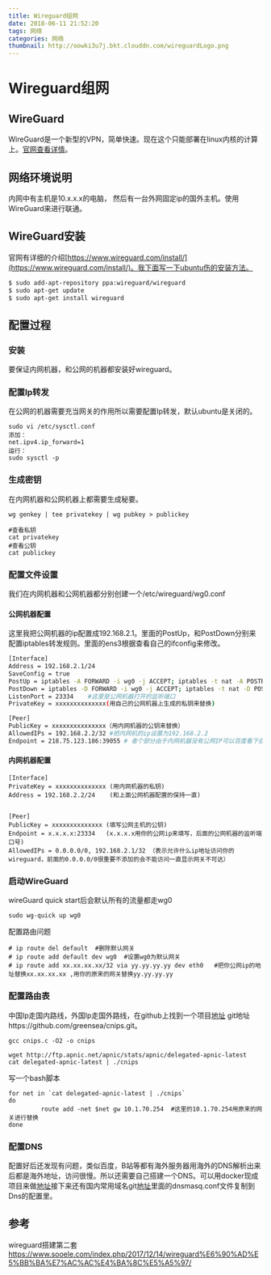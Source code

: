```yaml
---
title: Wireguard组网
date: 2018-06-11 21:52:20
tags: 网络
categories: 网络
thumbnail: http://oowki3u7j.bkt.clouddn.com/wireguardLogo.png
---
```

# Wireguard组网

## WireGuard
WireGuard是一个新型的VPN，简单快速。现在这个只能部署在linux内核的计算上。[官网查看详情](https://www.wireguard.com/)。

## 网络环境说明
内网中有主机是10.x.x.x的电脑， 然后有一台外网固定ip的国外主机。使用WireGuard来进行联通。

## WireGuard安装
官网有详细的介绍[https://www.wireguard.com/install/](https://www.wireguard.com/install/)。我下面写一下ubuntu伤的安装方法。
```bash
$ sudo add-apt-repository ppa:wireguard/wireguard
$ sudo apt-get update
$ sudo apt-get install wireguard
```

## 配置过程
### 安装
要保证内网机器，和公网的机器都安装好wireguard。

### 配置Ip转发
在公网的机器需要充当网关的作用所以需要配置Ip转发，默认ubuntu是关闭的。
```
sudo vi /etc/sysctl.conf
添加：
net.ipv4.ip_forward=1
运行：
sudo sysctl -p
```
### 生成密钥
在内网机器和公网机器上都需要生成秘要。
```
wg genkey | tee privatekey | wg pubkey > publickey

#查看私钥
cat privatekey
#查看公钥
cat publickey
```

### 配置文件设置
我们在内网机器和公网机器都分别创建一个/etc/wireguard/wg0.conf
#### 公网机器配置
 这里我把公网机器的ip配置成192.168.2.1。里面的PostUp，和PostDown分别来配置iptables转发规则。里面的ens3根据查看自己的ifconfig来修改。
```BASH
[Interface]
Address = 192.168.2.1/24
SaveConfig = true
PostUp = iptables -A FORWARD -i wg0 -j ACCEPT; iptables -t nat -A POSTROUTING -o ens3 -j MASQUERADE
PostDown = iptables -D FORWARD -i wg0 -j ACCEPT; iptables -t nat -D POSTROUTING -o ens3 -j MASQUERADE
ListenPort = 23334    #这里是公网机器打开的监听端口
PrivateKey = xxxxxxxxxxxxxx(用自己的公网机器上生成的私钥来替换)

[Peer]
PublicKey = xxxxxxxxxxxxxxx（用内网机器的公钥来替换）
AllowedIPs = 192.168.2.2/32 #把内网机的ip设置为192.168.2.2
Endpoint = 218.75.123.186:39055 # 者个部分由于内网机器没有公网IP可以百度看下自己的ip地址贴上，端口号可以先随意写，等内网机器连接上后端口会自动更新。
```
#### 内网机器配置

```
[Interface]
PrivateKey = xxxxxxxxxxxxxx (用内网机器的私钥)
Address = 192.168.2.2/24    (和上面公网机器配置的保持一直)


[Peer]
PublicKey = xxxxxxxxxxxxxx (填写公网主机的公钥)
Endpoint = x.x.x.x:23334   (x.x.x.x用你的公网ip来填写，后面的公网机器的监听端口号)
AllowedIPs = 0.0.0.0/0, 192.168.2.1/32 （表示允许什么ip地址访问你的wireguard，前面的0.0.0.0/0很重要不添加的会不能访问一直显示网关不可达）
```

### 启动WireGuard
wireGuard quick start后会默认所有的流量都走wg0
```
sudo wg-quick up wg0
```

配置路由问题
```
# ip route del default  #删除默认网关
# ip route add default dev wg0  #设置wg0为默认网关
# ip route add xx.xx.xx.xx/32 via yy.yy.yy.yy dev eth0   #把你公网ip的地址替换xx.xx.xx.xx ,用你的原来的网关替换yy.yy.yy.yy
```

### 配置路由表
中国Ip走国内路线，外国Ip走国外路线，在github上找到一个项目[地址](https://github.com/greensea/cnips) git地址https://github.com/greensea/cnips.git。
```
gcc cnips.c -O2 -o cnips

wget http://ftp.apnic.net/apnic/stats/apnic/delegated-apnic-latest
cat delegated-apnic-latest | ./cnips
```


写一个bash脚本
```
for net in `cat delegated-apnic-latest | ./cnips`
do
         route add -net $net gw 10.1.70.254  #这里的10.1.70.254用原来的网关进行替换
done
```

### 配置DNS
配置好后还发现有问题，类似百度，B站等都有海外服务器用海外的DNS解析出来后都是海外地址，访问很慢。所以还需要自己搭建一个DNS。可以用docker现成项目来做[地址](https://github.com/jpillora/docker-dnsmasq)接下来还有国内常用域名git[地址](https://github.com/zizhengwu/GFW_DNS_SMART_RESOLVE)里面的dnsmasq.conf文件复制到Dns的配置里。






## 参考
wireguard搭建第二套 https://www.sooele.com/index.php/2017/12/14/wireguard%E6%90%AD%E5%BB%BA%E7%AC%AC%E4%BA%8C%E5%A5%97/
